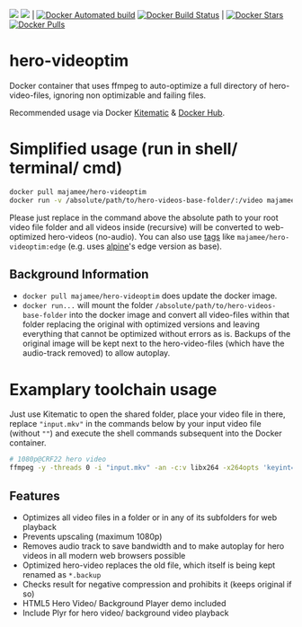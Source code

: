 [![](https://images.microbadger.com/badges/version/majamee/hero-videoptim.svg)](https://microbadger.com/images/majamee/hero-videoptim) [![](https://images.microbadger.com/badges/image/majamee/hero-videoptim.svg)](https://microbadger.com/images/majamee/hero-videoptim) |
[![Docker Automated build](https://img.shields.io/docker/automated/majamee/hero-videoptim.svg)]() [![Docker Build Status](https://img.shields.io/docker/build/majamee/hero-videoptim.svg)]() |
[![Docker Stars](https://img.shields.io/docker/stars/majamee/hero-videoptim.svg?style=social)]() [![Docker Pulls](https://img.shields.io/docker/pulls/majamee/hero-videoptim.svg?style=social)]()

# hero-videoptim
Docker container that uses ffmpeg to auto-optimize a full directory of hero-video-files, ignoring non optimizable and failing files.

Recommended usage via Docker [Kitematic](https://kitematic.com/) & [Docker Hub](https://hub.docker.com/r/majamee/hero-videoptim/).

# Simplified usage (run in shell/ terminal/ cmd)
```sh
docker pull majamee/hero-videoptim
docker run -v /absolute/path/to/hero-videos-base-folder/:/video majamee/hero-videoptim
```
Please just replace in the command above the absolute path to your root video file folder and all videos inside (recursive) will be converted to web-optimized hero-videos (no-audio). You can also use [tags](https://hub.docker.com/r/majamee/hero-videoptim/tags/) like `majamee/hero-videoptim:edge` (e.g. uses [alpine](https://hub.docker.com/_/alpine/)'s edge version as base).

## Background Information
* `docker pull majamee/hero-videoptim` does update the docker image.
* `docker run...` will mount the folder `/absolute/path/to/hero-videos-base-folder` into the docker image and convert all video-files within that folder replacing the original with optimized versions and leaving everything that cannot be optimized without errors as is. Backups of the original image will be kept next to the hero-video-files (which have the audio-track removed) to allow autoplay.

# Examplary toolchain usage
Just use Kitematic to open the shared folder, place your video file in there, replace `"input.mkv"` in the commands below by your input video file (without `""`) and execute the shell commands subsequent into the Docker container.
```sh
# 1080p@CRF22 hero video
ffmpeg -y -threads 0 -i "input.mkv" -an -c:v libx264 -x264opts 'keyint=24:min-keyint=24:no-scenecut' -profile:v high -level 4.0 -vf "scale=min'(1920,iw)':-4" -crf 22 -movflags faststart -write_tmcd 0 "hero-optimized.mp4"
```

## Features
* Optimizes all video files in a folder or in any of its subfolders for web playback
* Prevents upscaling (maximum 1080p)
* Removes audio track to save bandwidth and to make autoplay for hero videos in all modern web browsers possible
* Optimized hero-video replaces the old file, which itself is being kept renamed as `*.backup`
* Checks result for negative compression and prohibits it (keeps original if so)
* HTML5 Hero Video/ Background Player demo included
* Include Plyr for hero video/ background video playback
